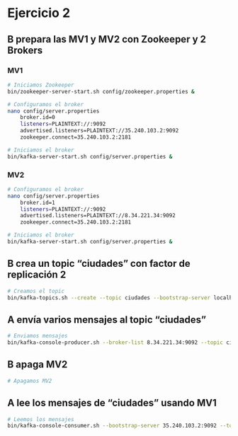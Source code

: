 # Ejercicio 2

## B prepara las MV1 y MV2 con Zookeeper y 2 Brokers

### MV1

```bash
# Iniciamos Zookeeper
bin/zookeeper-server-start.sh config/zookeeper.properties &

# Configuramos el broker
nano config/server.properties
    broker.id=0
    listeners=PLAINTEXT://:9092
    advertised.listeners=PLAINTEXT://35.240.103.2:9092
    zookeeper.connect=35.240.103.2:2181

# Iniciamos el broker
bin/kafka-server-start.sh config/server.properties &
```

### MV2

```bash
# Configuramos el broker
nano config/server.properties
    broker.id=1
    listeners=PLAINTEXT://:9092
    advertised.listeners=PLAINTEXT://8.34.221.34:9092
    zookeeper.connect=35.240.103.2:2181

# Iniciamos el broker
bin/kafka-server-start.sh config/server.properties &
```

## B crea un topic “ciudades” con factor de replicación 2

```bash
# Creamos el topic
bin/kafka-topics.sh --create --topic ciudades --bootstrap-server localhost:9092
```

## A envía varios mensajes al topic “ciudades”

```bash
# Enviamos mensajes
bin/kafka-console-producer.sh --broker-list 8.34.221.34:9092 --topic ciudades
```

## B apaga MV2

```bash
# Apagamos MV2
```

## A lee los mensajes de “ciudades” usando MV1

```bash
# Leemos los mensajes
bin/kafka-console-consumer.sh --bootstrap-server 35.240.103.2:9092 --topic ciudades --from-beginning
```
